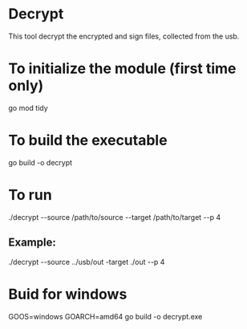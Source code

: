 # Decrypt

This tool decrypt the encrypted and sign files, collected from the usb.

# To initialize the module (first time only)
go mod tidy

# To build the executable
go build -o decrypt


# To  run
./decrypt --source /path/to/source --target /path/to/target --p 4

## Example:
./decrypt --source  ../usb/out -target ./out --p 4


# Buid for windows
GOOS=windows GOARCH=amd64 go build -o decrypt.exe
